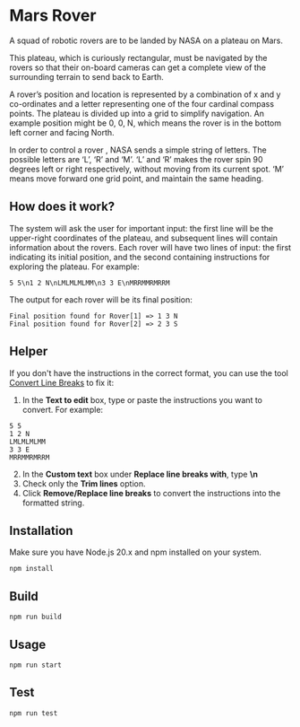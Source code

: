 # Mars Rover

A squad of robotic rovers are to be landed by NASA on a plateau on Mars.

This plateau, which is curiously rectangular, must be navigated by the rovers so that their on-board cameras can get a complete view of the surrounding terrain to send back to Earth.

A rover’s position and location is represented by a combination of x and y co-ordinates and a letter representing one of the four cardinal compass points. The plateau is divided up into a grid to simplify navigation. An example position might be 0, 0, N, which means the rover is in the bottom left corner and facing North.

In order to control a rover , NASA sends a simple string of letters. The possible letters are ‘L’, ‘R’ and ‘M’. ‘L’ and ‘R’ makes the rover spin 90 degrees left or right respectively, without moving from its current spot. ‘M’ means move forward one grid point, and maintain the same heading.

## How does it work?

The system will ask the user for important input: the first line will be the upper-right coordinates of the plateau, and subsequent lines will contain information about the rovers. Each rover will have two lines of input: the first indicating its initial position, and the second containing instructions for exploring the plateau. For example:

```
5 5\n1 2 N\nLMLMLMLMM\n3 3 E\nMRRMMRMRRM
```

The output for each rover will be its final position:

```
Final position found for Rover[1] => 1 3 N
Final position found for Rover[2] => 2 3 S
```

## Helper

If you don't have the instructions in the correct format, you can use the tool [Convert Line Breaks](https://www.gillmeister-software.com/online-tools/text/remove-line-breaks.aspx) to fix it:

1. In the **Text to edit** box, type or paste the instructions you want to convert. For example:

```
5 5
1 2 N
LMLMLMLMM
3 3 E
MRRMMRMRRM
```

2. In the **Custom text** box under **Replace line breaks with**, type **\n**
3. Check only the **Trim lines** option.
4. Click **Remove/Replace line breaks** to convert the instructions into the formatted string.

## Installation

Make sure you have Node.js 20.x and npm installed on your system.

```
npm install
```

## Build

```
npm run build
```

## Usage

```
npm run start
```

## Test

```
npm run test
```
